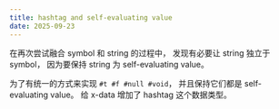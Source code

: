 ```yaml
---
title: hashtag and self-evaluating value
date: 2025-09-23
---
```


在再次尝试融合 symbol 和 string 的过程中，
发现有必要让 string 独立于 symbol，
因为要保持 string 为 self-evaluating value。

为了有统一的方式来实现 `#t #f #null #void`，
并且保持它们都是 self-evaluating value。
给 x-data 增加了 hashtag 这个数据类型。
